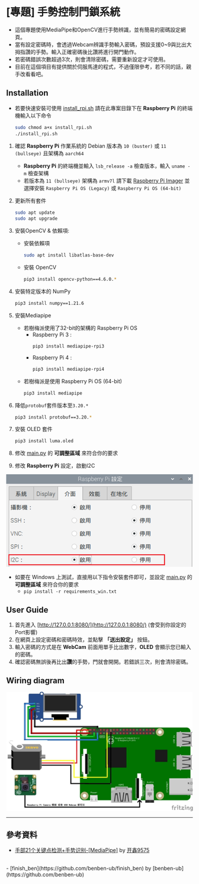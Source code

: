 # [專題] 手勢控制門鎖系統

* 這個專題使用MediaPipe和OpenCV進行手勢辨識，並有簡易的密碼設定網頁。
* 當有設定密碼時，會透過Webcam辨識手勢輸入密碼，預設支援0~9與比出大拇指讚的手勢。輸入正確密碼後比讚將進行開門動作。
* 若密碼錯誤次數超過3次，則會清除密碼，需要重新設定才可使用。
* 目前在這個項目有提供關於伺服馬達的程式，不過僅限參考，若不同的話，親手改看看吧。

## Installation

* 若要快速安裝可使用 [install_rpi.sh](install_rpi.sh)
  請在此專案目錄下在 **Raspberry Pi** 的終端機輸入以下命令
  ```bash
  sudo chmod a+x install_rpi.sh
  ./install_rpi.sh
  ```

1. 確認 **Raspberry Pi** 作業系統的 Debian 版本為 `10 (buster)` 或 `11 (bullseye)` 且架構為 `aarch64`
   * **Raspberry Pi** 的終端機並輸入 `lsb_release -a` 檢查版本，輸入 `uname -m` 檢查架構
   * 若版本為 `11 (bullseye)` 架構為 `armv7l` 請下載 [Raspberry Pi Imager](https://www.raspberrypi.com/software/) 並選擇安裝 `Raspberry Pi OS (Legacy)` 或 `Raspberry Pi OS (64-bit)`
2. 更新所有套件
   ```bash
   sudo apt update
   sudo apt upgrade
   ```
4. 安裝OpenCV & 依賴項:
   * 安裝依賴項
     ```bash
     sudo apt install libatlas-base-dev
     ```
   * 安裝 OpenCV
     ```bash
     pip3 install opencv-python==4.6.0.*
     ```
5. 安裝特定版本的 NumPy
   ```bash
   pip3 install numpy==1.21.6
   ```
6. 安裝Mediapipe
    * 若樹梅派使用了32-bit的架構的 Raspberry Pi OS
      * Raspberry Pi 3 :
        ```bash
        pip3 install mediapipe-rpi3
        ```
      * Raspberry Pi 4 :
        ```bash
        pip3 install mediapipe-rpi4
        ```
    * 若樹梅派是使用 Raspberry Pi OS (64-bit)
        ```bash
        pip3 install mediapipe
        ```
7. 降低`protobuf`套件版本至`3.20.*`
   ```bash
   pip3 install protobuf==3.20.*
   ```
8. 安裝 OLED 套件
   ```bash
   pip3 install luma.oled
   ```
10. 修改 [main.py](main.py) 的 **可調整區域** 來符合你的要求

11. 修改 **Raspberry Pi** 設定，啟動I2C

![I2C 設定](https://raw.githubusercontent.com/MeowXiaoXiang/Gesture-Controlled-Door-Lock-System/master/markdown_img/raspi_config.png)

* 如要在 Windows 上測試，直接用以下指令安裝套件即可，並設定 [main.py](main.py) 的 **可調整區域** 來符合你的要求
  * `pip install -r requirements_win.txt`

## User Guide

1. 首先進入 [http://127.0.0.1:8080/](http://127.0.0.1:8080/) (會受到你設定的Port影響)
2. 在網頁上設定密碼和密碼時效，並點擊 **「送出設定」** 按鈕。
3. 輸入密碼的方式是在 **WebCam** 前面用單手比出數字，**OLED** 會顯示您已輸入的密碼。
4. 確認密碼無誤後再比出**讚**的手勢，門就會開開。若錯誤三次，則會清除密碼。

## Wiring diagram
![接線圖](https://raw.githubusercontent.com/MeowXiaoXiang/Gesture-Controlled-Door-Lock-System/master/markdown_img/wiring_diagram.jpg)

---
## 參考資料
- [手部21个关键点检测+手势识别-[MediaPipe]](https://blog.csdn.net/weixin_45930948/article/details/115444916) by [开鑫9575](https://blog.csdn.net/weixin_45930948)
<br>
- [finish_ben](https://github.com/benben-ub/finish_ben) by [benben-ub](https://github.com/benben-ub)
